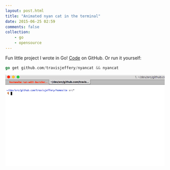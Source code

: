 ```yaml
---
layout: post.html
title: "Animated nyan cat in the terminal"
date: 2015-06-25 02:59
comments: false
collection:
    - go
    - opensource
---
```


Fun little project I wrote in Go! [Code](https://github.com/travisjeffery/nyancat) on GitHub. Or run it yourself:

``` go
go get github.com/travisjeffery/nyancat && nyancat
```

![nyancat](images/nyancat.gif)
